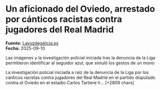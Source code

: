 # Un aficionado del Oviedo, arrestado por cánticos racistas contra jugadores del Real Madrid

**Fuente:** [Lavozdegalicia.es](https://www.lavozdegalicia.es/noticia/deportes/2025/09/10/detenido-aficionado-oviedo-gestos-racistas-tartiere-ante-real-madrid/00031757512185247450243.htm)  
**Fecha:** 2025-09-10

Las imágenes y la investigación policial iniciada tras la denuncia de la Liga permitieron identificar al seguidor azul, que simuló los gestos de un mono

La investigación policial iniciada a raíz de la denuncia de la Liga por los cánticos racistas contra jugadores del Real Madrid en el partido disputado contra el Oviedo en el estadio Carlos Tartiere h… [+2809 chars]
